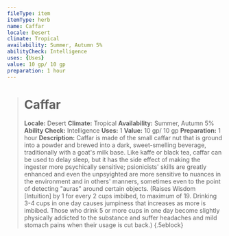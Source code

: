 ```yaml
---
fileType: item
itemType: herb
name: Caffar
locale: Desert
climate: Tropical
availability: Summer, Autumn 5%
abilityCheck: Intelligence
uses: {Uses}
value: 10 gp/ 10 gp
preparation: 1 hour
---
```

>#  Caffar
>
> **Locale:** Desert
> **Climate:** Tropical
> **Availability:** Summer, Autumn 5%
> **Ability Check:** Intelligence
> **Uses:** 1
> **Value:** 10 gp/ 10 gp
> **Preparation:** 1 hour
> **Description:** Caffar is made of the small caffar nut that is ground into a powder and brewed into a dark, sweet-smelling beverage, traditionally with a goat's milk base. Like kaffe or black tea, caffar can be used to delay sleep, but it has the side effect of making the ingester more psychically sensitive; psionicists' skills are greatly enhanced and even the unpsyighted are more sensitive to nuances in the environment and in others' manners, sometimes even to the point of detecting "auras" around certain objects. (Raises Wisdom [Intuition] by 1 for every 2 cups imbibed, to maximum of 19. Drinking 3-4 cups in one day causes jumpiness that increases as more is imbibed.  Those who drink 5 or more cups in one day become slightly physically addicted to the substance and suffer headaches and mild stomach pains when their usage is cut back.)
{.5eblock}

